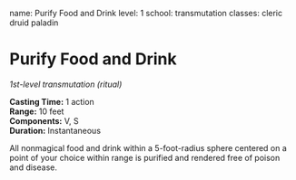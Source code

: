 name: Purify Food and Drink level: 1 school: transmutation classes: cleric druid paladin

# Purify Food and Drink
_1st-level transmutation (ritual)_

**Casting Time:** 1 action    
**Range:** 10 feet    
**Components:** V, S    
**Duration:** Instantaneous

All nonmagical food and drink within a 5-foot-radius sphere centered on a point of your choice within range is purified and rendered free of poison and disease.